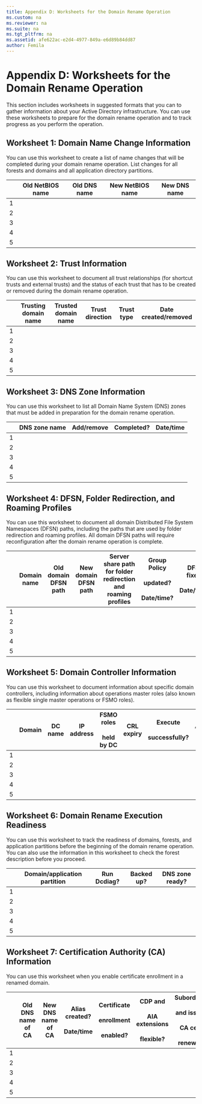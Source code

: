 ```yaml
---
title: Appendix D: Worksheets for the Domain Rename Operation
ms.custom: na
ms.reviewer: na
ms.suite: na
ms.tgt_pltfrm: na
ms.assetid: afe622ac-e2d4-4977-849a-e6d89b84dd87
author: Femila
---
```

# Appendix D: Worksheets for the Domain Rename Operation
  This section includes worksheets in suggested formats that you can to gather information about your Active Directory infrastructure. You can use these worksheets to prepare for the domain rename operation and to track progress as you perform the operation.  
  
## Worksheet 1: Domain Name Change Information  
 You can use this worksheet to create a list of name changes that will be completed during your domain rename operation. List changes for all forests and domains and all application directory partitions.  
  
||Old NetBIOS name|Old DNS name|New NetBIOS name|New DNS name|  
|-|----------------------|------------------|----------------------|------------------|  
|1|||||  
|2|||||  
|3|||||  
|4|||||  
|5|||||  
  
## Worksheet 2: Trust Information  
 You can use this worksheet to document all trust relationships \(for shortcut trusts and external trusts\) and the status of each trust that has to be created or removed during the domain rename operation.  
  
||Trusting domain name|Trusted domain name|Trust direction|Trust type|Date created\/removed|  
|-|--------------------------|-------------------------|---------------------|----------------|---------------------------|  
|1||||||  
|2||||||  
|3||||||  
|4||||||  
|5||||||  
  
## Worksheet 3: DNS Zone Information  
 You can use this worksheet to list all Domain Name System \(DNS\) zones that must be added in preparation for the domain rename operation.  
  
||DNS zone name|Add\/remove|Completed?|Date\/time|  
|-|-------------------|-----------------|----------------|----------------|  
|1|||||  
|2|||||  
|3|||||  
|4|||||  
|5|||||  
  
## Worksheet 4: DFSN, Folder Redirection, and Roaming Profiles  
 You can use this worksheet to document all domain Distributed File System Namespaces \(DFSN\) paths, including the paths that are used by folder redirection and roaming profiles. All domain DFSN paths will require reconfiguration after the domain rename operation is complete.  
  
||Domain name|Old domain DFSN path|New domain DFSN path|Server share path for folder redirection and roaming profiles|Group Policy<br /><br /> updated?<br /><br /> Date\/time?|DFSN fixed?<br /><br /> Date\/time?|  
|-|-----------------|--------------------------|--------------------------|-------------------------------------------------------------------|-----------------------------------------------|---------------------------------|  
|1|||||||  
|2|||||||  
|3|||||||  
|4|||||||  
|5|||||||  
  
## Worksheet 5: Domain Controller Information  
 You can use this worksheet to document information about specific domain controllers, including information about operations master roles \(also known as flexible single master operations or FSMO roles\).  
  
||Domain|DC name|IP address|FSMO roles<br /><br /> held by DC|CRL expiry|Execute<br /><br /> successfully?|Automatic restart?|Dcdiag notes|  
|-|------------|-------------|----------------|-------------------------------|----------------|-------------------------------|------------------------|------------------|  
|1|||||||||  
|2|||||||||  
|3|||||||||  
|4|||||||||  
|5|||||||||  
  
## Worksheet 6: Domain Rename Execution Readiness  
 You can use this worksheet to track the readiness of domains, forests, and application partitions before the beginning of the domain rename operation. You can also use the information in this worksheet to check the forest description before you proceed.  
  
||Domain\/application partition|Run Dcdiag?|Backed up?|DNS zone ready?|  
|-|-----------------------------------|-----------------|----------------|---------------------|  
|1|||||  
|2|||||  
|3|||||  
|4|||||  
|5|||||  
  
## Worksheet 7: Certification Authority \(CA\) Information  
 You can use this worksheet when you enable certificate enrollment in a renamed domain.  
  
||Old DNS name of CA|New DNS name of CA|Alias created?<br /><br /> Date\/time|Certificate<br /><br /> enrollment<br /><br /> enabled?|CDP and<br /><br /> AIA extensions<br /><br /> flexible?|Subordinate<br /><br /> and issuing<br /><br /> CA certs<br /><br /> renewed?|Group Policy<br /><br /> updated?|  
|-|------------------------|------------------------|-----------------------------------|---------------------------------------------|----------------------------------------------|-----------------------------------------------------------|-------------------------------|  
|1||||||||  
|2||||||||  
|3||||||||  
|4||||||||  
|5||||||||  
  
  